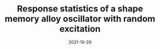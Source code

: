 ---
title: "Response statistics of a shape memory alloy oscillator with random excitation"
collection: publications
permalink: /publication/2021-10-29-paper-title-number-9
excerpt: 'Abstract: This paper aimed to explore analytically the influences of random excitation on a shape memory alloy (SMA) oscillator. Firstly, on the basis of the deterministic SMA model under a harmonic excitation, we introduce a stochastic SMA model with a narrow-band random excitation. Subsequently, a theoretical analysis for the proposed SMA model was achieved through a multiple-scale method coupled with a perturbation technique. All of the obtained approximate analytical solutions were verified by numerical simulation results, and good agreements were observed. Then, effects of the random excitation and the temperature value on the system responses were investigated in detail. Finally, we found that stochastic switch and bifurcation can be induced by the random fluctuation, which were further illustrated through time history and steady-state probability density function. These results indicate that the random excitation has a significant impact on dynamics of the SMA model. This research provides a certain theoretical basis for the design and vibration control of the SMA oscillator in practical application.'
date: 2021-10-29
venue: 'Applied Sciences'
paperurl: 'https://doi.org/10.3390/app112110175'
citation: 'Guo R, Liu Q, Li J, et al. Response statistics of a shape memory alloy oscillator with random excitation[J]. Applied Sciences, 2021, 11(21): 10175.'
---